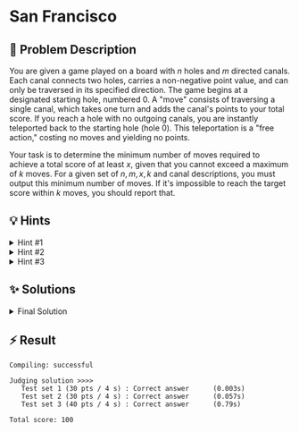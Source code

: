 # San Francisco

## 📝 Problem Description

You are given a game played on a board with $n$ holes and $m$ directed canals. Each canal connects two holes, carries a non-negative point value, and can only be traversed in its specified direction. The game begins at a designated starting hole, numbered 0. A "move" consists of traversing a single canal, which takes one turn and adds the canal's points to your total score. If you reach a hole with no outgoing canals, you are instantly teleported back to the starting hole (hole 0). This teleportation is a "free action," costing no moves and yielding no points.

Your task is to determine the minimum number of moves required to achieve a total score of at least $x$, given that you cannot exceed a maximum of $k$ moves. For a given set of $n, m, x, k$ and canal descriptions, you must output this minimum number of moves. If it's impossible to reach the target score within $k$ moves, you should report that.

## 💡 Hints

<details>
<summary>Hint #1</summary>
The problem asks for the *minimum* number of moves. A straightforward approach could be to find the maximum score achievable in exactly 1 move, then in exactly 2 moves, and so on, up to $k$ moves. How can we keep track of the game's state, which seems to depend on our current location and the number of moves made?
</details>
<details>
<summary>Hint #2</summary>
We need to find the maximum score for any given number of moves. Let's try to formalize this. If we define $S(i, j)$ as the maximum score we can get by starting at hole $j$ with $i$ moves remaining, can we establish a relationship between $S(i, j)$ and scores achievable with $i-1$ moves? This structure strongly suggests a dynamic programming approach.
</details>
<details>
<summary>Hint #3</summary>
The "free action" from a hole with no outgoing canals (a Weayaya hole) is a critical special case in the recurrence. If you are at a Weayaya hole $u$ with $i$ moves left, the rules state you instantly return to the start (hole 0). This implies that the maximum score you can get from hole $u$ with $i$ moves is exactly the same as the maximum score you can get from hole 0 with $i$ moves. How does this affect your DP state transition?
</details>

## ✨ Solutions

<details>
<summary>Final Solution</summary>

### Initial Thoughts and Approach

At first glance, this problem might seem solvable with graph algorithms like maximum flow, as the board can be modeled as a graph. However, this approach presents difficulties. The input size for $n$ is larger than what is typically feasible for standard max-flow algorithms. Furthermore, modeling the ability to reuse canals and the "free action" teleportation is non-trivial with flows.

A more direct approach is to focus on the core question: for a given number of moves $i \le k$, what is the maximum score we can achieve? If we can answer this for all $i$ from $0$ to $k$, we can easily find the minimum number of moves to reach the target score $x$. This leads us to a **Dynamic Programming** solution.

### Dynamic Programming Formulation

We will build a solution from the ground up, calculating the maximum score for an increasing number of moves. Let's define our DP state as follows:

$dp[i][j]$ = The maximum score achievable by starting at hole $j$ and making exactly $i$ moves.

Our goal is to compute this table for $i$ from $0$ to $k$ and $j$ from $0$ to $n-1$.

**Base Case:**
With 0 moves ($i=0$), no canals can be traversed, so no points can be scored, regardless of the starting hole.
$dp[0][j] = 0$ for all $j \in [0, n-1]$.

**State Transition (Recurrence):**
To calculate $dp[i][j]$ for $i > 0$, we consider all possible first moves from hole $j$. If we take a canal from $j$ to a neighboring hole $v$ that gives $p$ points, we use one move. We are now at hole $v$ with $i-1$ moves remaining. The maximum score we can obtain from this new state is, by our definition, $dp[i-1][v]$. The total score for this sequence of plays is $p + dp[i-1][v]$. To maximize our score from hole $j$, we should choose the outgoing canal that leads to the best outcome.

Thus, the recurrence relation is:
$dp[i][j] = \max_{(j, v, p) \in \text{Canals}} \{ p + dp[i-1][v] \}$

**Handling the "Weayaya" Holes:**
The rules specify a special case for holes with no outgoing canals (Weayaya holes). From such a hole, we take a "free action" back to the start (hole 0). This action doesn't count as a move. This means the potential to score from a Weayaya hole $j$ with $i$ moves is identical to the potential to score from hole 0 with $i$ moves.

Therefore, if hole $j$ is a Weayaya hole:
$dp[i][j] = dp[i][0]$

### Implementation and Final Answer

We can implement this with a 2D array, `dp[k+1][n]`, filled in a bottom-up manner. We iterate `i` from 1 to $k$, and for each `i`, we compute `dp[i][j]` for all holes `j$. The loop structure ensures that when we compute `dp[i][...]`, all values for `dp[i-1][...]` are already available. The special case for Weayaya holes is also handled correctly by the loop order `j = 0, 1, ..., n-1`, as `dp[i][0]` is computed before it is needed by any other Weayaya hole `j > 0`.

After the DP table is fully populated, the value `dp[i][0]` gives the maximum score starting from the beginning with $i$ moves. To find our answer, we iterate `i` from $0$ to $k$. The first value of `i` for which $dp[i][0] \ge x$ is the minimum number of moves required. If no such `i` is found after checking up to $k$ moves, the target score is impossible to achieve within the given move limit.

Scores can be very large ($x \le 10^{14}$), so it's essential to use 64-bit integers (`long long` in C++) for the DP table and the target score $x$.

```cpp
#include <iostream>
#include <vector>

void solve() {
  // ===== READ INPUT =====
  long n, m, x, k; std::cin >> n >> m >> x >> k;
  
  std::vector<std::vector<std::pair<int, int>>> edges(n);
  for(int i = 0; i < m; ++i) {
    int u, v, p; std::cin >> u >> v >> p;
    edges[u].emplace_back(v, p);
  }
  
  // ===== SOLVE =====
  std::vector<std::vector<long>> dp(k + 1, std::vector<long>(n, 0));  // Number of Turns left x Hole -> Max Achievable Score
  
  // Fill DP table bottom up
  for(int turn = 1; turn < k + 1; ++turn) {
    for(int hole = 0; hole < n; ++hole) {
      if(edges[hole].empty()) {
        // If the node has no edges, the "free action" of going back to the beginning is performed
        dp[turn][hole] = dp[turn][0];
      } else {
        // If the node has edges the maximum achievable score is the maximum of the score achievable from its children with one move less + the score of going to that child
        for(const std::pair<int, int> &edge : edges[hole]) {
          dp[turn][hole] = std::max(dp[turn][hole], dp[turn - 1][edge.first] + edge.second);
        }
      }
    }
  }
  
  // ===== OUTPUT =====
  // Search for first turn, where score x is reached
  for(int turn = 0; turn < k + 1; ++turn) {
    if(dp[turn][0] >= x) {
      std::cout << turn << std::endl;
      return;
    }
  }
  std::cout << "Impossible" << std::endl;
}

int main() {
  std::ios_base::sync_with_stdio(false);
  
  int n_tests; std::cin >> n_tests;
  while(n_tests--) { solve(); }
}
```
</details>

## ⚡ Result

```plaintext
Compiling: successful

Judging solution >>>>
   Test set 1 (30 pts / 4 s) : Correct answer      (0.003s)
   Test set 2 (30 pts / 4 s) : Correct answer      (0.057s)
   Test set 3 (40 pts / 4 s) : Correct answer      (0.79s)

Total score: 100
```